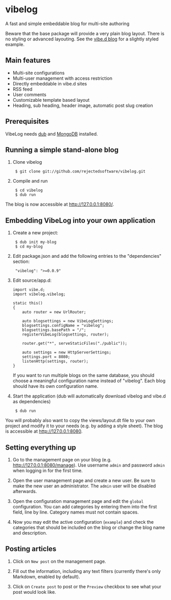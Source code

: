 vibelog
=======

A fast and simple embeddable blog for multi-site authoring

Beware that the base package will provide a very plain blog layout. There is no styling or advanced layouting. See the [vibe.d blog](http://vibed.org/blog/posts/new-website-has-got-vibe) for a slightly styled example.


Main features
-------------

 - Multi-site configurations
 - Multi-user management with access restriction
 - Directly embeddable in vibe.d sites
 - RSS feed
 - User comments
 - Customizable template based layout
 - Heading, sub heading, header image, automatic post slug creation

Prerequisites
-------------

VibeLog needs [dub](https://github.com/rejectedsoftware/dub/) and [MongoDB](http://www.mongodb.org/) installed.

Running a simple stand-alone blog
---------------------------------

1. Clone vibelog

		$ git clone git://github.com/rejectedsoftware/vibelog.git

2. Compile and run

		$ cd vibelog
		$ dub run

The blog is now accessible at <http://127.0.0.1:8080/>.


Embedding VibeLog into your own application
-------------------------------------------

1. Create a new project:

		$ dub init my-blog
		$ cd my-blog

2. Edit package.json and add the following entries to the "dependencies" section:

		"vibelog": ">=0.0.9"

3. Edit source/app.d:

	```
	import vibe.d;
	import vibelog.vibelog;

	static this()
	{
		auto router = new UrlRouter;

		auto blogsettings = new VibeLogSettings;
		blogsettings.configName = "vibelog";
		blogsettings.basePath = "/";
		registerVibeLog(blogsettings, router);

		router.get("*", serveStaticFiles("./public"));

		auto settings = new HttpServerSettings;
		settings.port = 8080;
		listenHttp(settings, router);
	}
	```

	If you want to run multiple blogs on the same database, you should choose a meaningful configuration name instead of "vibelog". Each blog should have its own configuration name.

4. Start the application (dub will automatically download vibelog and vibe.d as dependencies)

		$ dub run

You will probably also want to copy the views/layout.dt file to your own project and modify it to your needs (e.g. by adding a style sheet). The blog is accessible at <http://127.0.0.1:8080>.


Setting everything up
---------------------

1. Go to the management page on your blog (e.g. <http://127.0.0.1:8080/manage>). Use username `admin` and password `admin` when logging in for the first time.

2. Open the user management page and create a new user. Be sure to make the new user an administrator. The `admin` user will be disabled afterwards.

3. Open the configuration management page and edit the `global` configuration. You can add categories by entering them into the first field, line by line. Category names must not contain spaces.

4. Now you may edit the active configuration (`example`) and check the categories that should be included on the blog or change the blog name and description.


Posting articles
----------------

1. Click on `New post` on the management page.

2. Fill out the information, including any text filters (currently there's only Markdown, enabled by default).

4. Click on `Create post` to post or the `Preview` checkbox to see what your post would look like.
